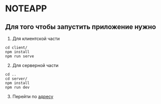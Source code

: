 # NOTEAPP

## Для того чтобы запустить приложение нужно

1. Для клиентской части

```
cd client/
npm install
npm run serve
```

2. Для серверной части

```
cd ..
cd server/
npm install
npm run dev
```

3. Перейти по [адресу](http://localhost:8080/)
